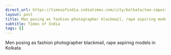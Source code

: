 ```yaml
---
direct_url: https://timesofindia.indiatimes.com/city/kolkata/two-imposters-blackmail-rape-aspiring-models/articleshow/118072138.cms
layout: post
title: Men posing as fashion photographer blackmail, rape aspiring models in Kolkata
subtitle: Times of India
tags: []
---
```


Men posing as fashion photographer blackmail, rape aspiring models in Kolkata
